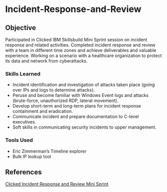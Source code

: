 # Incident-Response-and-Review

## Objective

Participated in Clicked IBM Skillsbuild Mini Sprint session on incident response and related activities. 
Completed incident response and review with a team in different time zones and achieve deliverables and valuable experience. 
Working on a scenario with a healthcare organization to protect its data and network from cyberattacks.

### Skills Learned

- Incident identification and investigation of attacks taken place (going over IPs and logs to determine attacks).
- Peruse and become familiar with Windows Event logs and attacks (brute-force, unauthorized RDP, lateral movement).
- Develop short-term and long-term plans for incident response containment and eradication.
-	Communicate incident and prepare documentation to C-level executives.
-	Soft skills in communicating security incidents to upper management.

### Tools Used

-	Eric Zimmerman’s Timeline explorer
-	Bulk IP lookup tool

## References
<a href="https://www.clicked.com/learning-experience-page/incident-response-and-review-mini-sprint-9-23-24">Clicked Incident Response and Review Mini Sprint</a>
